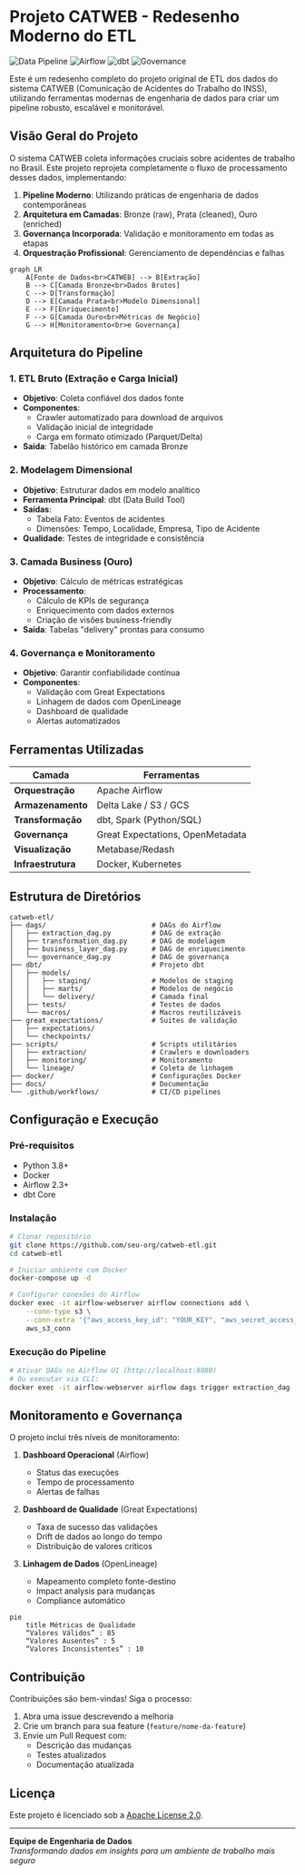 # Projeto CATWEB - Redesenho Moderno do ETL

![Data Pipeline](https://img.shields.io/badge/architecture-data_pipeline-blue)
![Airflow](https://img.shields.io/badge/orchestrator-apache_airflow-orange)
![dbt](https://img.shields.io/badge/transform-dbt-ff69b4)
![Governance](https://img.shields.io/badge/governance-great_expectations-green)

Este é um redesenho completo do projeto original de ETL dos dados do sistema CATWEB (Comunicação de Acidentes do Trabalho do INSS), utilizando ferramentas modernas de engenharia de dados para criar um pipeline robusto, escalável e monitorável.

## Visão Geral do Projeto

O sistema CATWEB coleta informações cruciais sobre acidentes de trabalho no Brasil. Este projeto reprojeta completamente o fluxo de processamento desses dados, implementando:

1. **Pipeline Moderno**: Utilizando práticas de engenharia de dados contemporâneas
2. **Arquitetura em Camadas**: Bronze (raw), Prata (cleaned), Ouro (enriched)
3. **Governança Incorporada**: Validação e monitoramento em todas as etapas
4. **Orquestração Profissional**: Gerenciamento de dependências e falhas

```mermaid
graph LR
    A[Fonte de Dados<br>CATWEB] --> B[Extração]
    B --> C[Camada Bronze<br>Dados Brutos]
    C --> D[Transformação]
    D --> E[Camada Prata<br>Modelo Dimensional]
    E --> F[Enriquecimento]
    F --> G[Camada Ouro<br>Métricas de Negócio]
    G --> H[Monitoramento<br>e Governança]
```

## Arquitetura do Pipeline

### 1. ETL Bruto (Extração e Carga Inicial)
- **Objetivo**: Coleta confiável dos dados fonte
- **Componentes**:
  - Crawler automatizado para download de arquivos
  - Validação inicial de integridade
  - Carga em formato otimizado (Parquet/Delta)
- **Saída**: Tabelão histórico em camada Bronze

### 2. Modelagem Dimensional
- **Objetivo**: Estruturar dados em modelo analítico
- **Ferramenta Principal**: dbt (Data Build Tool)
- **Saídas**:
  - Tabela Fato: Eventos de acidentes
  - Dimensões: Tempo, Localidade, Empresa, Tipo de Acidente
- **Qualidade**: Testes de integridade e consistência

### 3. Camada Business (Ouro)
- **Objetivo**: Cálculo de métricas estratégicas
- **Processamento**:
  - Cálculo de KPIs de segurança
  - Enriquecimento com dados externos
  - Criação de visões business-friendly
- **Saída**: Tabelas "delivery" prontas para consumo

### 4. Governança e Monitoramento
- **Objetivo**: Garantir confiabilidade contínua
- **Componentes**:
  - Validação com Great Expectations
  - Linhagem de dados com OpenLineage
  - Dashboard de qualidade
  - Alertas automatizados

## Ferramentas Utilizadas

| Camada           | Ferramentas                          |
|------------------|--------------------------------------|
| **Orquestração** | Apache Airflow                       |
| **Armazenamento**| Delta Lake / S3 / GCS                |
| **Transformação**| dbt, Spark (Python/SQL)              |
| **Governança**   | Great Expectations, OpenMetadata     |
| **Visualização** | Metabase/Redash                      |
| **Infraestrutura**| Docker, Kubernetes                   |

## Estrutura de Diretórios

```
catweb-etl/
├── dags/                          # DAGs do Airflow
│   ├── extraction_dag.py          # DAG de extração
│   ├── transformation_dag.py      # DAG de modelagem
│   ├── business_layer_dag.py      # DAG de enriquecimento
│   └── governance_dag.py          # DAG de governança
├── dbt/                           # Projeto dbt
│   ├── models/
│   │   ├── staging/               # Modelos de staging
│   │   ├── marts/                 # Modelos de negócio
│   │   └── delivery/              # Camada final
│   ├── tests/                     # Testes de dados
│   └── macros/                    # Macros reutilizáveis
├── great_expectations/            # Suites de validação
│   ├── expectations/
│   └── checkpoints/
├── scripts/                       # Scripts utilitários
│   ├── extraction/                # Crawlers e downloaders
│   ├── monitoring/                # Monitoramento
│   └── lineage/                   # Coleta de linhagem
├── docker/                        # Configurações Docker
├── docs/                          # Documentação
└── .github/workflows/             # CI/CD pipelines
```

## Configuração e Execução

### Pré-requisitos
- Python 3.8+
- Docker
- Airflow 2.3+
- dbt Core

### Instalação
```bash
# Clonar repositório
git clone https://github.com/seu-org/catweb-etl.git
cd catweb-etl

# Iniciar ambiente com Docker
docker-compose up -d

# Configurar conexões do Airflow
docker exec -it airflow-webserver airflow connections add \
    --conn-type s3 \
    --conn-extra '{"aws_access_key_id": "YOUR_KEY", "aws_secret_access_key": "YOUR_SECRET"}' \
    aws_s3_conn
```

### Execução do Pipeline
```bash
# Ativar DAGs no Airflow UI (http://localhost:8080)
# Ou executar via CLI:
docker exec -it airflow-webserver airflow dags trigger extraction_dag
```

## Monitoramento e Governança

O projeto inclui três níveis de monitoramento:

1. **Dashboard Operacional** (Airflow)
   - Status das execuções
   - Tempo de processamento
   - Alertas de falhas

2. **Dashboard de Qualidade** (Great Expectations)
   - Taxa de sucesso das validações
   - Drift de dados ao longo do tempo
   - Distribuição de valores críticos

3. **Linhagem de Dados** (OpenLineage)
   - Mapeamento completo fonte-destino
   - Impact analysis para mudanças
   - Compliance automático

```mermaid
pie
    title Métricas de Qualidade
    “Valores Válidos” : 85
    “Valores Ausentes” : 5
    “Valores Inconsistentes” : 10
```

## Contribuição

Contribuições são bem-vindas! Siga o processo:

1. Abra uma issue descrevendo a melhoria
2. Crie um branch para sua feature (`feature/nome-da-feature`)
3. Envie um Pull Request com:
   - Descrição das mudanças
   - Testes atualizados
   - Documentação atualizada

## Licença

Este projeto é licenciado sob a [Apache License 2.0](LICENSE).

---
**Equipe de Engenharia de Dados**  
*Transformando dados em insights para um ambiente de trabalho mais seguro*